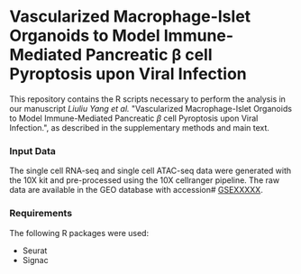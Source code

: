 # Vascularized Macrophage-Islet Organoids to Model Immune-Mediated Pancreatic β cell Pyroptosis upon Viral Infection

This repository contains the R scripts necessary to perform the analysis in our
manuscript *Liuliu Yang et al.* "Vascularized Macrophage-Islet Organoids to Model
Immune-Mediated Pancreatic $\beta$ cell Pyroptosis upon Viral Infection.", as described in the supplementary
methods and main text.

### Input Data

The single cell RNA-seq and single cell ATAC-seq data were generated with the 10X kit and pre-processed
using the 10X cellranger pipeline. The raw data are available in the GEO
database with accession#
[GSEXXXXX](https://www.ncbi.nlm.nih.gov/geo/query/acc.cgi?&acc=GSE207352).

### Requirements

The following R packages were used:
- Seurat
- Signac
